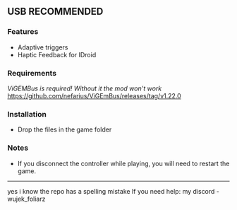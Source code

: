 ## USB RECOMMENDED

### Features
- Adaptive triggers
- Haptic Feedback for IDroid

### Requirements
*ViGEMBus is required! Without it the mod won't work*
https://github.com/nefarius/ViGEmBus/releases/tag/v1.22.0

### Installation
- Drop the files in the game folder

### Notes
- If you disconnect the controller while playing, you will need to restart the game.

---
yes i know the repo has a spelling mistake
If you need help: my discord - wujek_foliarz
